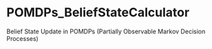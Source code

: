 # POMDPs_BeliefStateCalculator
Belief State Update in POMDPs (Partially Observable Markov Decision Processes)
